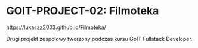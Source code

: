 # GOIT-PROJECT-02: Filmoteka

https://lukaszz2003.github.io/Filmoteka/

Drugi projekt zespołowy tworzony podczas kursu GoIT Fullstack Developer.

